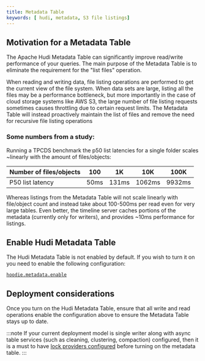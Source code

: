 ```yaml
---
title: Metadata Table
keywords: [ hudi, metadata, S3 file listings]
---
```


## Motivation for a Metadata Table

The Apache Hudi Metadata Table can significantly improve read/write performance of your queries. The main purpose of the
Metadata Table is to eliminate the requirement for the "list files" operation.

When reading and writing data, file listing operations are performed to get the current view of the file system.
When data sets are large, listing all the files may be a performance bottleneck, but more importantly in the case of cloud storage systems
like AWS S3, the large number of file listing requests sometimes causes throttling due to certain request limits.
The Metadata Table will instead proactively maintain the list of files and remove the need for recursive file listing operations

### Some numbers from a study:
Running a TPCDS benchmark the p50 list latencies for a single folder scales ~linearly with the amount of files/objects:

|Number of files/objects|100|1K|10K|100K|
|---|---|---|---|---|
|P50 list latency|50ms|131ms|1062ms|9932ms|

Whereas listings from the Metadata Table will not scale linearly with file/object count and instead take about 100-500ms per read even for very large tables.
Even better, the timeline server caches portions of the metadata (currently only for writers), and provides ~10ms performance for listings.

## Enable Hudi Metadata Table
The Hudi Metadata Table is not enabled by default. If you wish to turn it on you need to enable the following configuration:

[`hoodie.metadata.enable`](/docs/configurations#hoodiemetadataenable)

## Deployment considerations
Once you turn on the Hudi Metadata Table, ensure that all write and read operations enable the configuration above to 
ensure the Metadata Table stays up to date.

:::note
If your current deployment model is single writer along with async table services (such as cleaning, clustering, compaction) 
configured, then it is a must to have [lock providers configured](/docs/concurrency_control#enabling-multi-writing) 
before turning on the metadata table.
:::